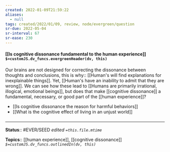 ```yaml
---
created: 2022-01-09T21:59:22 
aliases:
  - null
tags: created/2022/01/09, review, node/evergreen/question 
sr-due: 2022-05-04
sr-interval: 67
sr-ease: 230
---
```


#### [[Is cognitive dissonance fundamental to the human experience]] `$=customJS.dv_funcs.evergreenHeader(dv, this)`

Our brains are not designed for correcting the dissonance between thoughts and conclusions, this is 
why:: [[Human's will find explanations for inexplainable things]].
Yet, [[Human's have an inability to admit that they are wrong]].
We can see how these lead to [[Humans are primarily irrational, illogical, emotional beings]],
but does that make [[cognitive dissonance]] a fundamental, necessary, or good part of the [[human experience]]?

- [[Is cognitive dissonance the reason for harmful behaviors]]
- [[What is the cognitive effect of living in an unjust world]]

### <hr class="footnote"/>

**Status**:: #EVER/SEED 
*edited `=this.file.mtime`*

**Topics**:: [[human experience]], [[cognitive dissonance]]
*`$=customJS.dv_funcs.outlinedIn(dv, this)`*
